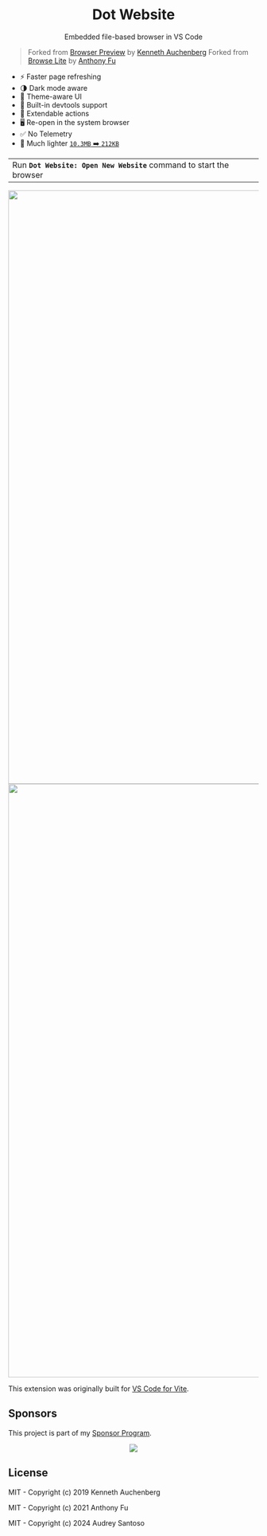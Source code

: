 <p align="center">
<!-- <img src="https://antfu.gallerycdn.vsassets.io/extensions/antfu/dot-website/0.0.11/1614585407925/Microsoft.VisualStudio.Services.Icons.Default" alt="Logo" height="100"/> -->
</p>

<h1 align="center">
Dot Website
</h1>
<p align="center">
Embedded file-based browser in VS Code
</p>
<p align="center">
<!-- <a href="https://marketplace.visualstudio.com/items?itemName=antfu.dot-website" target="__blank"><img src="https://img.shields.io/visual-studio-marketplace/v/antfu.dot-website.svg?color=228cb3&amp;label=" alt="Visual Studio Marketplace Version" /></a> -->
</h1>

> Forked from [Browser Preview](https://github.com/auchenberg/vscode-browser-preview) by [Kenneth Auchenberg](https://github.com/auchenberg)
> Forked from [Browse Lite](https://github.com/antfu/vscode-browse-lite) by [Anthony Fu](https://github.com/antfu)

- ⚡️ Faster page refreshing
- 🌗 Dark mode aware
- 🎨 Theme-aware UI
- 🐞 Built-in devtools support
- 🔌 Extendable actions
- 🖥 Re-open in the system browser
- ✅ No Telemetry
- 🍃 Much lighter [`10.3MB` ➡️ `212KB`](https://user-images.githubusercontent.com/11247099/109819001-90a65a00-7c6e-11eb-8d82-465ec8b22eba.png)

<p align="center">
<table><tr><td>Run <b><code>Dot Website: Open New Website</code></b> command to start the browser</tr></td></table>
</p>

<p align="center">
<img width="1192" alt="Preview 1" src="https://user-images.githubusercontent.com/11247099/109469316-d6192a80-7aa8-11eb-8a3b-d2d52bef34e4.png">
<img width="1192" alt="Preview 2" src="https://user-images.githubusercontent.com/11247099/109469308-d1547680-7aa8-11eb-9957-23a4d8ac35e6.png">
</p>

This extension was originally built for [VS Code for Vite](https://github.com/antfu/vscode-vite).

## Sponsors

This project is part of my [Sponsor Program](https://github.com/sponsors/antfu).

<p align="center">
  <a href="https://cdn.jsdelivr.net/gh/antfu/static/sponsors.svg">
    <img src='https://cdn.jsdelivr.net/gh/antfu/static/sponsors.png'/>
  </a>
</p>

## License

MIT - Copyright (c) 2019 Kenneth Auchenberg

MIT - Copyright (c) 2021 Anthony Fu

MIT - Copyright (c) 2024 Audrey Santoso
